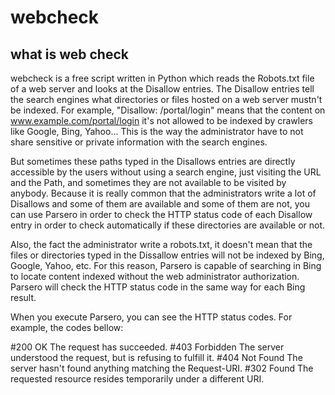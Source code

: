 # webcheck
## what is web check

webcheck is a free script written in Python which reads the Robots.txt file of a web server and looks at the Disallow entries. The Disallow entries tell the search engines what directories or files hosted on a web server mustn't be indexed. For example, "Disallow: /portal/login" means that the content on www.example.com/portal/login it's not allowed to be indexed by crawlers like Google, Bing, Yahoo... This is the way the administrator have to not share sensitive or private information with the search engines.

But sometimes these paths typed in the Disallows entries are directly accessible by the users without using a search engine, just visiting the URL and the Path, and sometimes they are not available to be visited by anybody. Because it is really common that the administrators write a lot of Disallows and some of them are available and some of them are not, you can use Parsero in order to check the HTTP status code of each Disallow entry in order to check automatically if these directories are available or not.

Also, the fact the administrator write a robots.txt, it doesn't mean that the files or directories typed in the Dissallow entries will not be indexed by Bing, Google, Yahoo, etc. For this reason, Parsero is capable of searching in Bing to locate content indexed without the web administrator authorization. Parsero will check the HTTP status code in the same way for each Bing result.

When you execute Parsero, you can see the HTTP status codes. For example, the codes bellow:

#200 OK          The request has succeeded.
#403 Forbidden   The server understood the request, but is refusing to fulfill it.
#404 Not Found   The server hasn't found anything matching the Request-URI.
#302 Found       The requested resource resides temporarily under a different URI.


